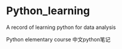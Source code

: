 # Python_learning
A record of learning python for data analysis

Python elementary course
中文python笔记
